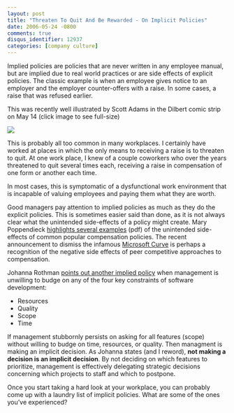 ```yaml
---
layout: post
title: "Threaten To Quit And Be Rewarded - On Implicit Policies"
date: 2006-05-24 -0800
comments: true
disqus_identifier: 12937
categories: [company culture]
---
```

Implied policies are policies that are never written in any employee
manual, but are implied due to real world practices or are side effects
of explicit policies. The classic example is when an employee gives
notice to an employer and the employer counter-offers with a raise. In
some cases, a raise that was refused earlier.

This was recently well illustrated by Scott Adams in the Dilbert comic
strip on May 14 (click image to see full-size)

[![](http://haacked.com/images/dilbert2006051209374.gif)](http://dilbert.com/comics/dilbert/archive/dilbert-20060514.html "May 14 Dilbert")

This is probably all too common in many workplaces. I certainly have
worked at places in which the only means to receiving a raise is to
threaten to quit. At one work place, I knew of a couple coworkers who
over the years threatened to quit several times each, receiving a raise
in compensation of one form or another each time.

In most cases, this is symptomatic of a dysfunctional work environment
that is incapable of valuing employees and paying them what they are
worth.

Good managers pay attention to implied policies as much as they do the
explicit policies. This is sometimes easier said than done, as it is not
always clear what the unintended side-effects of a policy might create.
Mary Poppendieck [highlights several
examples](http://www.poppendieck.com/pdfs/Compensation.pdf "Team Compensation")
(pdf) of the unintended side-effects of common popular compensation
policies. The recent announcement to dismiss the infamous [Microsoft
Curve](http://minimsft.blogspot.com/2005/06/microsofts-30-or-how-i-learned-to-stop.html "Microsoft Curve")
is perhaps a recognition of the negative side effects of peer
competitive approaches to compensation.

Johanna Rothman [points out another implied
policy](http://www.jrothman.com/weblog/2006/03/courage-required.html "Courage Required")
when management is unwilling to budge on any of the four key constraints
of software development:

-   Resources
-   Quality
-   Scope
-   Time

If management stubbornly persists on asking for all features (scope)
without willing to budge on time, resources, or quality. Then managment
is making an implicit decision. As Johanna states (and I reword), **not
making a decision is an implicit decision**. By not deciding on which
features to prioritize, management is effectively delegating strategic
decisions concerning which projects to staff and which to postpone.

Once you start taking a hard look at your workplace, you can probably
come up with a laundry list of implicit policies. What are some of the
ones you’ve experienced?


